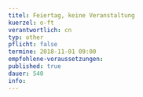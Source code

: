 ```yaml
---
titel: Feiertag, keine Veranstaltung 
kuerzel: o-ft
verantwortlich: cn
typ: other
pflicht: false
termine: 2018-11-01 09:00
empfohlene-voraussetzungen: 
published: true
dauer: 540
info:
---
```


